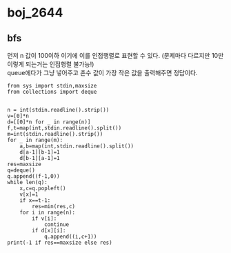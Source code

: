 # boj_2644
## bfs

먼저 n 값이 100이하 이기에 이를 인접행렬로 표현할 수 있다. (문제마다 다르지만 10만 이렇게 되는거는 인접행렬 불가능!)</br>
queue에다가 그냥 넣어주고 촌수 값이 가장 작은 값을 출력해주면 정답이다.

```python3
from sys import stdin,maxsize
from collections import deque


n = int(stdin.readline().strip())
v=[0]*n
d=[[0]*n for _ in range(n)]
f,t=map(int,stdin.readline().split())
m=int(stdin.readline().strip())
for _ in range(m):
    a,b=map(int,stdin.readline().split())
    d[a-1][b-1]=1
    d[b-1][a-1]=1
res=maxsize
q=deque()
q.append((f-1,0))
while len(q):
    x,c=q.popleft()
    v[x]=1
    if x==t-1:
        res=min(res,c)
    for i in range(n):
        if v[i]:
            continue
        if d[x][i]:
            q.append((i,c+1))
print(-1 if res==maxsize else res)
```
